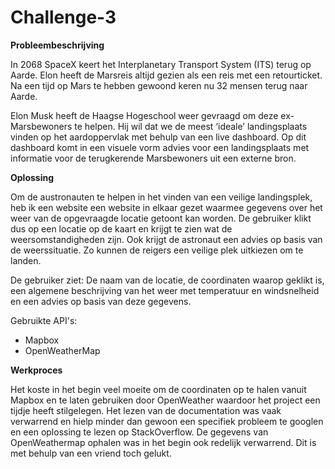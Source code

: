 # Challenge-3

**Probleembeschrijving**

In 2068 SpaceX keert het Interplanetary Transport System (ITS) terug op Aarde. Elon heeft de Marsreis altijd gezien als een reis met een retourticket. Na een tijd op Mars te hebben gewoond keren nu 32 mensen terug naar Aarde.

Elon Musk heeft de Haagse Hogeschool weer gevraagd om deze ex-Marsbewoners te helpen. Hij wil dat we de meest ‘ideale’ landingsplaats vinden op het aardoppervlak met behulp van een live dashboard. Op dit dashboard komt in een visuele vorm advies voor een landingsplaats met informatie voor de terugkerende Marsbewoners uit een externe bron. 


**Oplossing**

Om de austronauten te helpen in het vinden van een veilige landingsplek, heb ik een website een website in elkaar gezet waarmee gegevens  over het weer van de opgevraagde locatie getoont kan worden. De gebruiker klikt dus op een locatie op de kaart en krijgt te zien wat de weersomstandigheden zijn. Ook krijgt de astronaut een advies op basis van de weerssituatie. Zo kunnen de reigers een veilige plek uitkiezen om te landen.

De gebruiker ziet: De naam van de locatie, de coordinaten waarop geklikt is, een algemene beschrijving van het weer met temperatuur en windsnelheid en een advies op basis van deze gegevens.

Gebruikte API's:
- Mapbox
- OpenWeatherMap


**Werkproces**

Het koste in het begin veel moeite om de coordinaten op te halen vanuit Mapbox en te laten gebruiken door OpenWeather waardoor het project een tijdje heeft stilgelegen. Het lezen van de documentation was vaak verwarrend en hielp minder dan gewoon een specifiek probleem te googlen en een oplossing te lezen op StackOverflow. De gegevens van OpenWeathermap ophalen was in het begin ook redelijk verwarrend. Dit is met behulp van een vriend toch gelukt.
